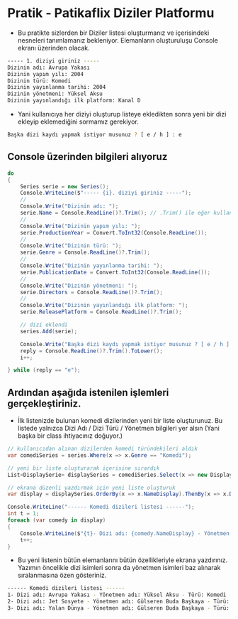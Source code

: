 # Pratik - Patikaflix Diziler Platformu

- Bu pratikte sizlerden bir Diziler listesi oluşturmanız ve içerisindeki nesneleri tanımlamanız bekleniyor. Elemanların oluşturuluşu Console ekranı üzerinden olacak.
```bash
----- 1. diziyi giriniz -----
Dizinin adı: Avrupa Yakası
Dizinin yapım yılı: 2004
Dizinin türü: Komedi
Dizinin yayınlanma tarihi: 2004
Dizinin yönetmeni: Yüksel Aksu
Dizinin yayınlandığı ilk platform: Kanal D
```


- Yani kullanıcıya her diziyi oluşturup listeye ekledikten sonra yeni bir dizi ekleyip eklemediğini sormamız gerekiyor.
```bash
Başka dizi kaydı yapmak istiyor musunuz ? [ e / h ] : e
```

## Console üzerinden bilgileri alıyoruz
```C#
do
{
    Series serie = new Series();
    Console.WriteLine($"----- {i}. diziyi giriniz -----");
    //
    Console.Write("Dizinin adı: ");
    serie.Name = Console.ReadLine()?.Trim(); // .Trim() ile eğer kullanıcı ismin başında veya sonunda boşluk bırakırsa siler.
    //
    Console.Write("Dizinin yapım yılı: ");
    serie.ProductionYear = Convert.ToInt32(Console.ReadLine());
    //
    Console.Write("Dizinin türü: ");
    serie.Genre = Console.ReadLine()?.Trim();
    //
    Console.Write("Dizinin yayınlanma tarihi: ");
    serie.PublicationDate = Convert.ToInt32(Console.ReadLine());
    //
    Console.Write("Dizinin yönetmeni: ");
    serie.Directors = Console.ReadLine()?.Trim();
    //
    Console.Write("Dizinin yayınlandığı ilk platform: ");
    serie.ReleasePlatform = Console.ReadLine()?.Trim();

    // dizi eklendi
    series.Add(serie);

    Console.Write("Başka dizi kaydı yapmak istiyor musunuz ? [ e / h ] : ");
    reply = Console.ReadLine()?.Trim().ToLower();
    i++;

} while (reply == "e");
```

## Ardından aşağıda istenilen işlemleri gerçekleştiriniz.

- İlk listenizde bulunan komedi dizilerinden yeni bir liste oluşturunuz. Bu listede yalnızca Dizi Adı / Dizi Türü / Yönetmen bilgileri yer alsın (Yani başka bir class ihtiyacınız doğuyor.)
```C#
// kullanıcıdan alınan dizilerden komedi türündekileri aldık
var comediSeries = series.Where(x => x.Genre == "Komedi");

// yeni bir liste oluşturarak içerisine sırardık
List<DisplaySerie> displaySeries = comediSeries.Select(x => new DisplaySerie { NameDisplay = x.Name, GenreDisplay = x.Genre, DirectorsDisplay = x.Directors }).ToList();

// ekrana düzenli yazdırmak için yeni liste oluşturuk
var display = displaySeries.OrderBy(x => x.NameDisplay).ThenBy(x => x.DirectorsDisplay).ToList();

Console.WriteLine("------ Komedi dizileri listesi ------");
int t = 1;
foreach (var comedy in display)
{
    Console.WriteLine($"{t}- Dizi adı: {comedy.NameDisplay} - Yönetmen adı: {comedy.DirectorsDisplay} - Türü: {comedy.GenreDisplay}");
    t++;
}
```

- Bu yeni listenin bütün elemanlarını bütün özellikleriyle ekrana yazdırınız. Yazımın öncelikle dizi isimleri sonra da yönetmen isimleri baz alınarak sıralanmasına özen gösteriniz.

```bash
------ Komedi dizileri listesi ------
1- Dizi adı: Avrupa Yakası - Yönetmen adı: Yüksel Aksu - Türü: Komedi
2- Dizi adı: Jet Sosyete - Yönetmen adı: Gülseren Buda Başkaya - Türü: Komedi
3- Dizi adı: Yalan Dünya - Yönetmen adı: Gülseren Buda Başkaya - Türü: Komedi
```